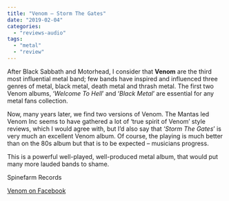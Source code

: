 ```yaml
---
title: "Venom – Storm The Gates"
date: "2019-02-04"
categories: 
  - "reviews-audio"
tags: 
  - "metal"
  - "review"
---
```


After Black Sabbath and Motorhead, I consider that **Venom** are the third most influential metal band; few bands have inspired and influenced three genres of metal, black metal, death metal and thrash metal. The first two Venom albums, ‘_Welcome To Hell_’ and ‘_Black Metal_’ are essential for any metal fans collection.

Now, many years later, we find two versions of Venom. The Mantas led Venom Inc seems to have gathered a lot of ‘true spirit of Venom’ style reviews, which I would agree with, but I’d also say that ‘_Storm The Gates_’ is very much an excellent Venom album. Of course, the playing is much better than on the 80s album but that is to be expected – musicians progress.

This is a powerful well-played, well-produced metal album, that would put many more lauded bands to shame.

Spinefarm Records

[Venom on Facebook](https://www.facebook.com/officialvenomband/)

